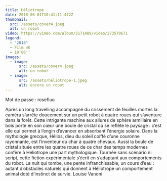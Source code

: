 ```yaml
---
title: Héliotrope
date: 2018-06-01T10:41:11.472Z
thumbnail:
  src: /assets/cover4.jpeg
  alt: un robot
video: https://vimeo.com/album/5171489/video/273570671
legend:
  - "2018"
  - Film 4K
  - 10’06’’
images:
  - image:
      src: /assets/cover4.jpeg
      alt: un robot
  - image:
      src: /assets/heliotrope-1.jpeg
      alt: encore un robot
---
```

Mot de passe : rosefluo

Après un long travelling accompagné du crissement de feuilles mortes la caméra s’arrête doucement sur un petit robot à quatre roues qui s’aventure dans la forêt. Cette intrigante machine aux allures de sphère armillaire en bois porte en son cœur une boule de cristal où se reflète le paysage : c’est elle qui permet à l’engin d’avancer en absorbant l’énergie solaire. Dans la mythologie grecque, Hélios, dieu du soleil coiffé d’une couronne rayonnante, est l’inventeur du char à quatre chevaux. Aussi la boule de cristal située entre les quatre roues de ce char des temps modernes confère à Héliotrope une part mythologique. Tournée sans scénario ni script, cette fiction expérimentale s’écrit en s’adaptant aux comportements du robot. La nuit qui tombe, une pente infranchissable, un cours d’eau : autant d’obstacles naturels qui donnent à Héliotrope un comportement animal doté d’instinct de survie.
Louise Vanoni